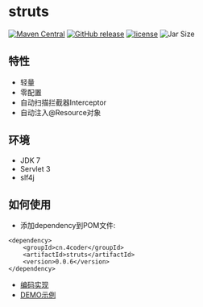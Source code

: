 # struts
[![Maven Central](https://maven-badges.herokuapp.com/maven-central/cn.4coder/struts/badge.svg)](https://maven-badges.herokuapp.com/maven-central/cn.4coder/struts/)
[![GitHub release](https://img.shields.io/github/release/yydf/struts.svg)](https://github.com/yydf/struts/releases)
[![license](https://img.shields.io/github/license/mashape/apistatus.svg)](https://raw.githubusercontent.com/yydf/struts/master/LICENSE)
![Jar Size](https://img.shields.io/badge/jar--size-57.0k-blue.svg)

特性
-------------------------
* 轻量
* 零配置
* 自动扫描拦截器Interceptor
* 自动注入@Resource对象

环境
-------------
- JDK 7
- Servlet 3
- slf4j

如何使用
-----------------------
* 添加dependency到POM文件:

```
<dependency>
    <groupId>cn.4coder</groupId>
    <artifactId>struts</artifactId>
    <version>0.0.6</version>
</dependency>
```
* [编码实现](https://gitee.com/yydf/easystruts-xjcy/wikis/pages)
* [DEMO示例](https://github.com/yydf/struts/blob/master/test.zip)

